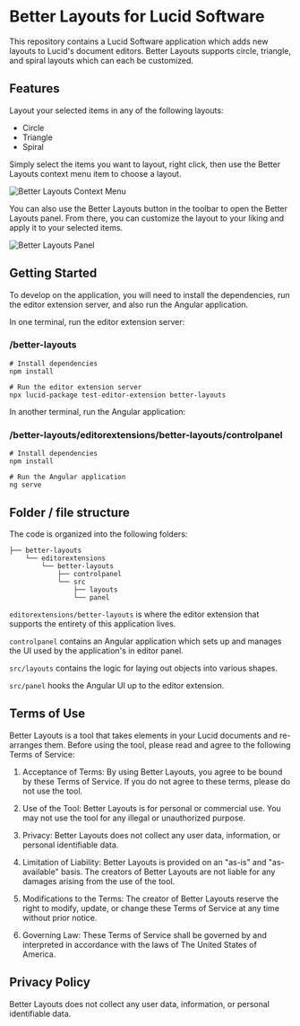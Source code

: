 # Better Layouts for Lucid Software

This repository contains a Lucid Software application which adds new layouts to Lucid's document editors.
Better Layouts supports circle, triangle, and spiral layouts which can each be customized.

## Features

Layout your selected items in any of the following layouts:
* Circle
* Triangle
* Spiral

Simply select the items you want to layout, right click, then use the Better Layouts context menu item to choose a layout.

![Better Layouts Context Menu](https://ik.imagekit.io/alnazmrug/Better%20Layouts/contextMenu.png?updatedAt=1703883665474)

You can also use the Better Layouts button in the toolbar to open the Better Layouts panel.
From there, you can customize the layout to your liking and apply it to your selected items.

![Better Layouts Panel](https://ik.imagekit.io/alnazmrug/Better%20Layouts/circle.png?updatedAt=1703883650952)

## Getting Started

To develop on the application, you will need to install the dependencies, run the editor extension server, and also run the Angular application.

In one terminal, run the editor extension server:
### /better-layouts
```shell
# Install dependencies
npm install

# Run the editor extension server
npx lucid-package test-editor-extension better-layouts
```

In another terminal, run the Angular application:
### /better-layouts/editorextensions/better-layouts/controlpanel
```shell
# Install dependencies
npm install

# Run the Angular application
ng serve
```

## Folder / file structure

The code is organized into the following folders:
```
├── better-layouts
    └── editorextensions
        └── better-layouts
            ├── controlpanel
            └── src
                ├── layouts
                └── panel
```
`editorextensions/better-layouts` is where the editor extension that supports the entirety of this application lives.

`controlpanel` contains an Angular application which sets up and manages the UI used by the application's in editor panel.

`src/layouts` contains the logic for laying out objects into various shapes.

`src/panel` hooks the Angular UI up to the editor extension.

## Terms of Use

Better Layouts is a tool that takes elements in your Lucid documents and re-arranges them.
Before using the tool, please read and agree to the following Terms of Service:

1. Acceptance of Terms: By using Better Layouts, you agree to be bound by these Terms of Service. If you do not agree to
   these terms, please do not use the tool.

2. Use of the Tool: Better Layouts is for personal or commercial use. You may not use the tool for any illegal or
   unauthorized purpose.

3. Privacy: Better Layouts does not collect any user data, information, or personal identifiable data.

4. Limitation of Liability: Better Layouts is provided on an "as-is" and "as-available" basis. The creators of Better Layouts
   are not liable for any damages arising from the use of the tool.

5. Modifications to the Terms: The creator of Better Layouts reserve the right to modify, update, or change these Terms of
   Service at any time without prior notice.

6. Governing Law: These Terms of Service shall be governed by and interpreted in accordance with the laws of The United
   States of America.

## Privacy Policy

Better Layouts does not collect any user data, information, or personal identifiable data.
